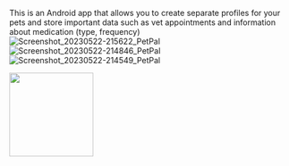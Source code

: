 This is an Android app that allows you to create separate profiles for your pets and store important data such as vet appointments and information about medication (type, frequency)
![Screenshot_20230522-215622_PetPal](https://github.com/agpap/PetPal/assets/129661328/418d68ba-46e4-4fad-a1f1-856795b643d9)
![Screenshot_20230522-214846_PetPal](https://github.com/agpap/PetPal/assets/129661328/5e2731b3-e47b-4de7-832f-852304fda825)
![Screenshot_20230522-214549_PetPal](https://github.com/agpap/PetPal/assets/129661328/f4536d27-2ebb-4e52-9995-565882c38f56)

<img src="https://github.com/agpap/PetPal/assets/129661328/418d68ba-46e4-4fad-a1f1-856795b643d9" width="150">
